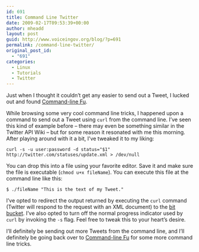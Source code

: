 ```yaml
---
id: 691
title: Command Line Twitter
date: 2009-02-17T09:53:39+00:00
author: mheadd
layout: post
guid: http://www.voiceingov.org/blog/?p=691
permalink: /command-line-twitter/
original_post_id:
  - "691"
categories:
  - Linux
  - Tutorials
  - Twitter
---
```

Just when I thought it couldn&#8217;t get any easier to send out a Tweet, I lucked out and found <a href="http://www.commandlinefu.com" target="_blank">Command-line Fu</a>.

While browsing some very cool command line tricks, I happened upon a command to send out a Tweet using `curl` from the command line. I&#8217;ve seen this kind of example before &#8211; there may even be something similar in the Twitter API Wiki &#8211; but for some reason it resonated with me this morning. After playing around with it a bit, I&#8217;ve tweaked it to my liking:

`curl -s -u user:password -d status="$1" http://twitter.com/statuses/update.xml > /dev/null`

You can drop this into a file using your favorite editor. Save it and make sure the file is executable (`chmod u+x fileName`). You can execute this file at the command line like this:

`$ ./fileName "This is the text of my Tweet."`

I&#8217;ve opted to redirect the output returned by executing the `curl` command (Twitter will respond to the request with an XML document) to the <a href="http://en.wikipedia.org/wiki/Data_sink" target="_blank">bit bucket</a>. I&#8217;ve also opted to turn off the normal progress indicator used by `curl` by invoking the `-s` flag. Feel free to tweak this to your heart&#8217;s desire.

I&#8217;ll definitely be sending out more Tweets from the command line, and I&#8217;ll definitely be going back over to <a href="http://www.commandlinefu.com" target="_blank">Command-line Fu</a> for some more command line tricks.